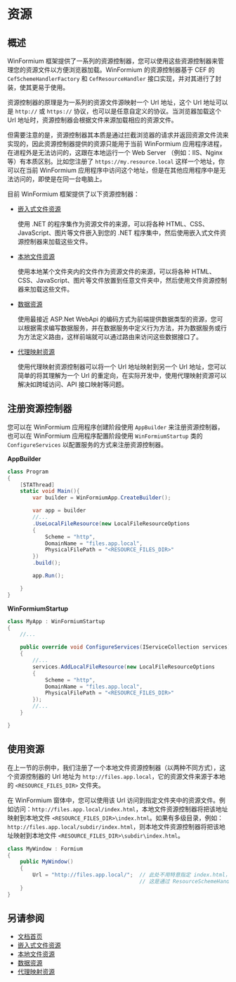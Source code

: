 # 资源

## 概述

WinFormium 框架提供了一系列的资源控制器，您可以使用这些资源控制器来管理您的资源文件以方便浏览器加载。WinFormium 的资源控制器基于 CEF 的 `CefSchemeHandlerFactory` 和 `CefResourceHandler` 接口实现，并对其进行了封装，使其更易于使用。

资源控制器的原理是为一系列的资源文件源映射一个 Url 地址，这个 Url 地址可以是 `http://` 或 `https://` 协议，也可以是任意自定义的协议。当浏览器加载这个 Url 地址时，资源控制器会根据文件来源加载相应的资源文件。

但需要注意的是，资源控制器其本质是通过拦截浏览器的请求并返回资源文件流来实现的，因此资源控制器提供的资源只能用于当前 WinFormium 应用程序进程，在进程外是无法访问的，这跟在本地运行一个 Web Server （例如：IIS、Nginx 等）有本质区别。比如您注册了 `https://my.resource.local` 这样一个地址，你可以在当前 WinFormium 应用程序中访问这个地址，但是在其他应用程序中是无法访问的，即使是在同一台电脑上。

目前 WinFormium 框架提供了以下资源控制器：

- [嵌入式文件资源](./嵌入式文件资源.md)

  使用 .NET 的程序集作为资源文件的来源，可以将各种 HTML、CSS、JavaScript、图片等文件嵌入到您的 .NET 程序集中，然后使用嵌入式文件资源控制器来加载这些文件。

- [本地文件资源](./本地文件资源.md)

  使用本地某个文件夹内的文件作为资源文件的来源，可以将各种 HTML、CSS、JavaScript、图片等文件放置到任意文件夹中，然后使用文件资源控制器来加载这些文件。

- [数据资源](./数据资源.md)

  使用最接近 ASP.Net WebApi 的编码方式为前端提供数据类型的资源，您可以根据需求编写数据服务，并在数据服务中定义行为方法，并为数据服务或行为方法定义路由，这样前端就可以通过路由来访问这些数据接口了。

- [代理映射资源](./代理映射资源.md)

  使用代理映射资源控制器可以将一个 Url 地址映射到另一个 Url 地址，您可以简单的将其理解为一个 Url 的重定向，在实际开发中，使用代理映射资源可以解决如跨域访问、API 接口映射等问题。

## 注册资源控制器

您可以在 WinFormium 应用程序创建阶段使用 `AppBuilder` 来注册资源控制器，也可以在 WinFormium 应用程序配置阶段使用 `WinFormiumStartup` 类的 `ConfigureServices` 以配置服务的方式来注册资源控制器。

**AppBuilder**

```csharp
class Program
{
    [STAThread]
    static void Main(){
        var builder = WinFormiumApp.CreateBuilder();

        var app = builder
        //...
        .UseLocalFileResource(new LocalFileResourceOptions
        {
            Scheme = "http",
            DomainName = "files.app.local",
            PhysicalFilePath = "<RESOURCE_FILES_DIR>"
        })
        .build();

        app.Run();

    }
}
```

**WinFormiumStartup**

```csharp
class MyApp : WinFormiumStartup
{
    //...

    public override void ConfigureServices(IServiceCollection services)
    {
        //...
        services.AddLocalFileResource(new LocalFileResourceOptions
        {
            Scheme = "http",
            DomainName = "files.app.local",
            PhysicalFilePath = "<RESOURCE_FILES_DIR>"
        });
        //...
    }

}
```

## 使用资源

在上一节的示例中，我们注册了一个本地文件资源控制器（以两种不同方式），这个资源控制器的 Url 地址为 `http://files.app.local`，它的资源文件来源于本地的 `<RESOURCE_FILES_DIR>` 文件夹。

在 WinFormium 窗体中，您可以使用该 Url 访问到指定文件夹中的资源文件。例如访问：`http://files.app.local/index.html`，本地文件资源控制器将把该地址映射到本地文件 `<RESOURCE_FILES_DIR>\index.html`。如果有多级目录，例如：`http://files.app.local/subdir/index.html`，则本地文件资源控制器将把该地址映射到本地文件 `<RESOURCE_FILES_DIR>\subdir\index.html`。

```csharp
class MyWindow : Formium
{
    public MyWindow()
    {
        Url = "http://files.app.local/";  // 此处不用特意指定 index.html，因为资源控制器会自动映射到 index.html，
                                          // 这是通过 ResourceSchemeHandlerOptions 的 DefaultFileName 属性实现的。
    }
}
```

## 另请参阅

- [文档首页](../首页.md)
- [嵌入式文件资源](./嵌入式文件资源.md)
- [本地文件资源](./本地文件资源.md)
- [数据资源](./数据资源.md)
- [代理映射资源](./代理映射资源.md)
